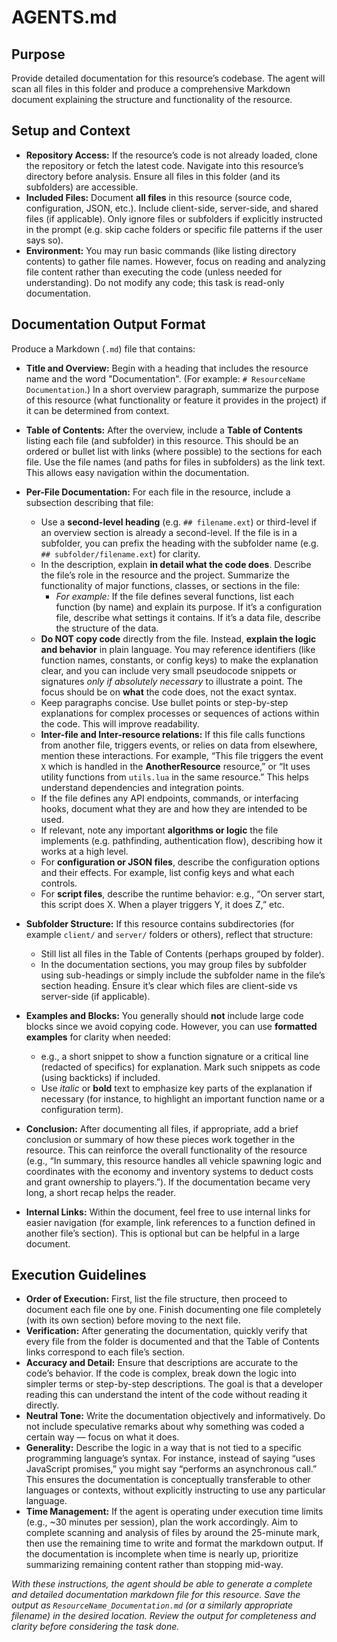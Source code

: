 # AGENTS.md

## Purpose  
Provide detailed documentation for this resource’s codebase. The agent will scan all files in this folder and produce a comprehensive Markdown document explaining the structure and functionality of the resource.

## Setup and Context  
- **Repository Access:** If the resource’s code is not already loaded, clone the repository or fetch the latest code. Navigate into this resource’s directory before analysis. Ensure all files in this folder (and its subfolders) are accessible.  
- **Included Files:** Document **all files** in this resource (source code, configuration, JSON, etc.). Include client-side, server-side, and shared files (if applicable). Only ignore files or subfolders if explicitly instructed in the prompt (e.g. skip cache folders or specific file patterns if the user says so).  
- **Environment:** You may run basic commands (like listing directory contents) to gather file names. However, focus on reading and analyzing file content rather than executing the code (unless needed for understanding). Do not modify any code; this task is read-only documentation.

## Documentation Output Format  
Produce a Markdown (`.md`) file that contains:  

- **Title and Overview:** Begin with a heading that includes the resource name and the word "Documentation". (For example: `# ResourceName Documentation`.) In a short overview paragraph, summarize the purpose of this resource (what functionality or feature it provides in the project) if it can be determined from context.  

- **Table of Contents:** After the overview, include a **Table of Contents** listing each file (and subfolder) in this resource. This should be an ordered or bullet list with links (where possible) to the sections for each file. Use the file names (and paths for files in subfolders) as the link text. This allows easy navigation within the documentation.  

- **Per-File Documentation:** For each file in the resource, include a subsection describing that file:
  - Use a **second-level heading** (e.g. `## filename.ext`) or third-level if an overview section is already a second-level. If the file is in a subfolder, you can prefix the heading with the subfolder name (e.g. `## subfolder/filename.ext`) for clarity. 
  - In the description, explain **in detail what the code does**. Describe the file’s role in the resource and the project. Summarize the functionality of major functions, classes, or sections in the file:
    - *For example:* If the file defines several functions, list each function (by name) and explain its purpose. If it’s a configuration file, describe what settings it contains. If it’s a data file, describe the structure of the data.
  - **Do NOT copy code** directly from the file. Instead, **explain the logic and behavior** in plain language. You may reference identifiers (like function names, constants, or config keys) to make the explanation clear, and you can include very small pseudocode snippets or signatures *only if absolutely necessary* to illustrate a point. The focus should be on **what** the code does, not the exact syntax.
  - Keep paragraphs concise. Use bullet points or step-by-step explanations for complex processes or sequences of actions within the code. This will improve readability.
  - **Inter-file and Inter-resource relations:** If this file calls functions from another file, triggers events, or relies on data from elsewhere, mention these interactions. For example, “This file triggers the event `X` which is handled in the **AnotherResource** resource,” or “It uses utility functions from `utils.lua` in the same resource.” This helps understand dependencies and integration points.
  - If the file defines any API endpoints, commands, or interfacing hooks, document what they are and how they are intended to be used.
  - If relevant, note any important **algorithms or logic** the file implements (e.g. pathfinding, authentication flow), describing how it works at a high level.
  - For **configuration or JSON files**, describe the configuration options and their effects. For example, list config keys and what each controls.
  - For **script files**, describe the runtime behavior: e.g., “On server start, this script does X. When a player triggers Y, it does Z,” etc.
  
- **Subfolder Structure:** If this resource contains subdirectories (for example `client/` and `server/` folders or others), reflect that structure:
  - Still list all files in the Table of Contents (perhaps grouped by folder).
  - In the documentation sections, you may group files by subfolder using sub-headings or simply include the subfolder name in the file’s section heading. Ensure it’s clear which files are client-side vs server-side (if applicable).
  
- **Examples and Blocks:** You generally should **not** include large code blocks since we avoid copying code. However, you can use **formatted examples** for clarity when needed:
  - e.g., a short snippet to show a function signature or a critical line (redacted of specifics) for explanation. Mark such snippets as code (using backticks) if included.
  - Use *italic* or **bold** text to emphasize key parts of the explanation if necessary (for instance, to highlight an important function name or a configuration term).
  
- **Conclusion:** After documenting all files, if appropriate, add a brief conclusion or summary of how these pieces work together in the resource. This can reinforce the overall functionality of the resource (e.g., “In summary, this resource handles all vehicle spawning logic and coordinates with the economy and inventory systems to deduct costs and grant ownership to players.”). If the documentation became very long, a short recap helps the reader.
  
- **Internal Links:** Within the document, feel free to use internal links for easier navigation (for example, link references to a function defined in another file’s section). This is optional but can be helpful in a large document.
  
## Execution Guidelines  
- **Order of Execution:** First, list the file structure, then proceed to document each file one by one. Finish documenting one file completely (with its own section) before moving to the next file.
- **Verification:** After generating the documentation, quickly verify that every file from the folder is documented and that the Table of Contents links correspond to each file’s section.
- **Accuracy and Detail:** Ensure that descriptions are accurate to the code’s behavior. If the code is complex, break down the logic into simpler terms or step-by-step descriptions. The goal is that a developer reading this can understand the intent of the code without reading it directly.
- **Neutral Tone:** Write the documentation objectively and informatively. Do not include speculative remarks about why something was coded a certain way — focus on what it does.
- **Generality:** Describe the logic in a way that is not tied to a specific programming language’s syntax. For instance, instead of saying “uses JavaScript promises,” you might say “performs an asynchronous call.” This ensures the documentation is conceptually transferable to other languages or contexts, without explicitly instructing to use any particular language.
- **Time Management:** If the agent is operating under execution time limits (e.g., ~30 minutes per session), plan the work accordingly. Aim to complete scanning and analysis of files by around the 25-minute mark, then use the remaining time to write and format the markdown output. If the documentation is incomplete when time is nearly up, prioritize summarizing remaining content rather than stopping mid-way.  

_With these instructions, the agent should be able to generate a complete and detailed documentation markdown file for this resource. Save the output as `ResourceName_Documentation.md` (or a similarly appropriate filename) in the desired location. Review the output for completeness and clarity before considering the task done._